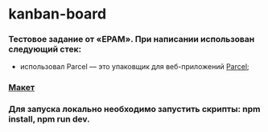# kanban-board
###  Тестовое задание от «EPAM». При написании использован следующий стек:   
- использовал Parcel — это упаковщик для веб-приложений  [Parcel](https://parceljs.org/);

###  [Макет](https://www.figma.com/file/yotdhAHetNQZy1tOi1UTPk/Kanban?node-id=0%3A1)
 
### Для запуска локально необходимо запустить скрипты: npm install, npm run dev.
